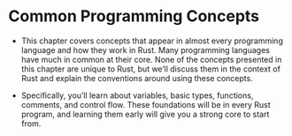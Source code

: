 # Common Programming Concepts
* This chapter covers concepts that appear in almost every programming language and how they work in Rust. Many programming languages have much in common at their core. None of the concepts presented in this chapter are unique to Rust, but we’ll discuss them in the context of Rust and explain the conventions around using these concepts.

* Specifically, you’ll learn about variables, basic types, functions, comments, and control flow. These foundations will be in every Rust program, and learning them early will give you a strong core to start from.